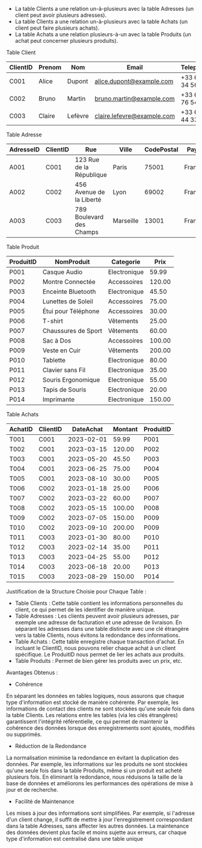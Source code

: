 - La table Clients a une relation un-à-plusieurs avec la table Adresses (un client peut avoir plusieurs adresses).
- La table Clients a une relation un-à-plusieurs avec la table Achats (un client peut faire plusieurs achats).
- La table Achats a une relation plusieurs-à-un avec la table Produits (un achat peut concerner plusieurs produits).

Table Client

| ClientID | Prenom | Nom         | Email                   | Telephone        | DateCreation |
|----------|--------|-------------|-------------------------|------------------|--------------|
| C001     | Alice  | Dupont      | alice.dupont@example.com| +33 6 12 34 56 78| 2022-01-15   |
| C002     | Bruno  | Martin      | bruno.martin@example.com| +33 6 98 76 54 32| 2021-11-05   |
| C003     | Claire | Lefèvre     | claire.lefevre@example.com| +33 6 55 44 33 22| 2022-03-25 |

Table Adresse

| AdresseID | ClientID | Rue                        | Ville   | CodePostal | Pays  |
|-----------|----------|----------------------------|---------|------------|-------|
| A001      | C001     | 123 Rue de la République   | Paris   | 75001      | France|
| A002      | C002     | 456 Avenue de la Liberté   | Lyon    | 69002      | France|
| A003      | C003     | 789 Boulevard des Champs   | Marseille| 13001     | France|


Table Produit 

| ProduitID | NomProduit           | Categorie      | Prix  |
|-----------|----------------------|----------------|-------|
| P001      | Casque Audio         | Electronique   | 59.99 |
| P002      | Montre Connectée     | Accessoires    | 120.00|
| P003      | Enceinte Bluetooth   | Electronique   | 45.50 |
| P004      | Lunettes de Soleil   | Accessoires    | 75.00 |
| P005      | Étui pour Téléphone  | Accessoires    | 30.00 |
| P006      | T-shirt              | Vêtements      | 25.00 |
| P007      | Chaussures de Sport  | Vêtements      | 60.00 |
| P008      | Sac à Dos            | Accessoires    | 100.00|
| P009      | Veste en Cuir        | Vêtements      | 200.00|
| P010      | Tablette             | Electronique   | 80.00 |
| P011      | Clavier sans Fil     | Electronique   | 35.00 |
| P012      | Souris Ergonomique   | Electronique   | 55.00 |
| P013      | Tapis de Souris      | Electronique   | 20.00 |
| P014      | Imprimante           | Electronique   | 150.00|


Table Achats 

| AchatID | ClientID | DateAchat  | Montant | ProduitID |
|---------|----------|------------|---------|-----------|
| T001    | C001     | 2023-02-01 | 59.99   | P001      |
| T002    | C001     | 2023-03-15 | 120.00  | P002      |
| T003    | C001     | 2023-05-20 | 45.50   | P003      |
| T004    | C001     | 2023-06-25 | 75.00   | P004      |
| T005    | C001     | 2023-08-10 | 30.00   | P005      |
| T006    | C002     | 2023-01-18 | 25.00   | P006      |
| T007    | C002     | 2023-03-22 | 60.00   | P007      |
| T008    | C002     | 2023-05-15 | 100.00  | P008      |
| T009    | C002     | 2023-07-05 | 150.00  | P009      |
| T010    | C002     | 2023-09-10 | 200.00  | P009      |
| T011    | C003     | 2023-01-30 | 80.00   | P010      |
| T012    | C003     | 2023-02-14 | 35.00   | P011      |
| T013    | C003     | 2023-04-25 | 55.00   | P012      |
| T014    | C003     | 2023-06-18 | 20.00   | P013      |
| T015    | C003     | 2023-08-29 | 150.00  | P014      |


Justification de la Structure Choisie pour Chaque Table : 

- Table Clients : Cette table contient les informations personnelles du client, ce qui permet de les identifier de manière unique.
- Table Adresses : Les clients peuvent avoir plusieurs adresses, par exemple une adresse de facturation et une adresse de livraison. En séparant les adresses dans une table distincte avec une clé étrangère vers la table Clients, nous évitons la redondance des informations.
- Table Achats : Cette table enregistre chaque transaction d'achat. En incluant le ClientID, nous pouvons relier chaque achat à un client spécifique. Le ProduitID nous permet de lier les achats aux produits.
- Table Produits : Permet de bien gérer les produits avec un prix, etc.


Avantages Obtenus :

- Cohérence

En séparant les données en tables logiques, nous assurons que chaque type d'information est stocké de manière cohérente. Par exemple, les informations de contact des clients ne sont stockées qu'une seule fois dans la table Clients.
Les relations entre les tables (via les clés étrangères) garantissent l'intégrité référentielle, ce qui permet de maintenir la cohérence des données lorsque des enregistrements sont ajoutés, modifiés ou supprimés.

- Réduction de la Redondance

La normalisation minimise la redondance en évitant la duplication des données. Par exemple, les informations sur les produits ne sont stockées qu'une seule fois dans la table Produits, même si un produit est acheté plusieurs fois.
En éliminant la redondance, nous réduisons la taille de la base de données et améliorons les performances des opérations de mise à jour et de recherche.

- Facilité de Maintenance

Les mises à jour des informations sont simplifiées. Par exemple, si l'adresse d'un client change, il suffit de mettre à jour l'enregistrement correspondant dans la table Adresses, sans affecter les autres données.
La maintenance des données devient plus facile et moins sujette aux erreurs, car chaque type d'information est centralisé dans une table unique